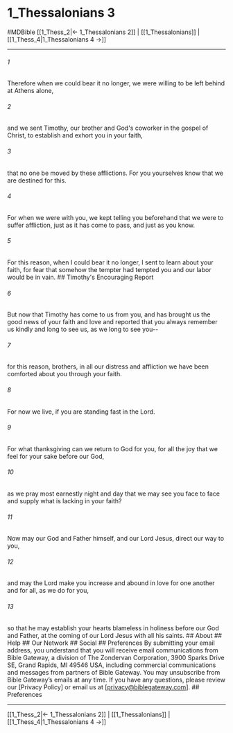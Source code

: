 # 1_Thessalonians 3
#MDBible
[[1_Thess_2|← 1_Thessalonians 2]] | [[1_Thessalonians]] | [[1_Thess_4|1_Thessalonians 4 →]]

***


###### 1 
Therefore when we could bear it no longer, we were willing to be left behind at Athens alone, 

###### 2 
and we sent Timothy, our brother and God's coworker in the gospel of Christ, to establish and exhort you in your faith, 

###### 3 
that no one be moved by these afflictions. For you yourselves know that we are destined for this. 

###### 4 
For when we were with you, we kept telling you beforehand that we were to suffer affliction, just as it has come to pass, and just as you know. 

###### 5 
For this reason, when I could bear it no longer, I sent to learn about your faith, for fear that somehow the tempter had tempted you and our labor would be in vain. ## Timothy's Encouraging Report 

###### 6 
But now that Timothy has come to us from you, and has brought us the good news of your faith and love and reported that you always remember us kindly and long to see us, as we long to see you-- 

###### 7 
for this reason, brothers, in all our distress and affliction we have been comforted about you through your faith. 

###### 8 
For now we live, if you are standing fast in the Lord. 

###### 9 
For what thanksgiving can we return to God for you, for all the joy that we feel for your sake before our God, 

###### 10 
as we pray most earnestly night and day that we may see you face to face and supply what is lacking in your faith? 

###### 11 
Now may our God and Father himself, and our Lord Jesus, direct our way to you, 

###### 12 
and may the Lord make you increase and abound in love for one another and for all, as we do for you, 

###### 13 
so that he may establish your hearts blameless in holiness before our God and Father, at the coming of our Lord Jesus with all his saints. ## About ## Help ## Our Network ## Social ## Preferences By submitting your email address, you understand that you will receive email communications from Bible Gateway, a division of The Zondervan Corporation, 3900 Sparks Drive SE, Grand Rapids, MI 49546 USA, including commercial communications and messages from partners of Bible Gateway. You may unsubscribe from Bible Gateway&rsquo;s emails at any time. If you have any questions, please review our [Privacy Policy] or email us at [privacy@biblegateway.com]. ## Preferences

***

[[1_Thess_2|← 1_Thessalonians 2]] | [[1_Thessalonians]] | [[1_Thess_4|1_Thessalonians 4 →]]
